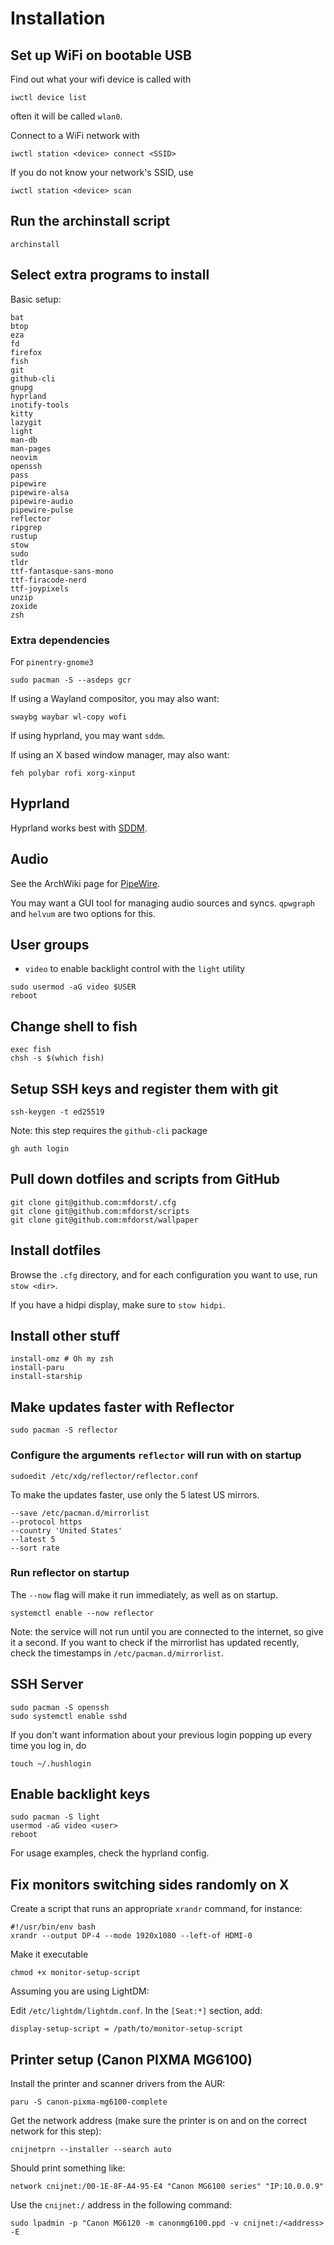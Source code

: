 # Installation

## Set up WiFi on bootable USB

Find out what your wifi device is called with
```
iwctl device list
```
often it will be called `wlan0`.

Connect to a WiFi network with
```
iwctl station <device> connect <SSID>
```
If you do not know your network's SSID, use
```
iwctl station <device> scan
```

## Run the archinstall script
```
archinstall
```

## Select extra programs to install
Basic setup:
```
bat
btop
eza
fd
firefox
fish
git
github-cli
gnupg
hyprland
inotify-tools
kitty
lazygit
light
man-db
man-pages
neovim
openssh
pass
pipewire
pipewire-alsa
pipewire-audio
pipewire-pulse
reflector
ripgrep
rustup
stow
sudo
tldr
ttf-fantasque-sans-mono
ttf-firacode-nerd
ttf-joypixels
unzip
zoxide
zsh
```

### Extra dependencies
For `pinentry-gnome3`
```
sudo pacman -S --asdeps gcr
```

If using a Wayland compositor, you may also want:
```
swaybg waybar wl-copy wofi
```

If using hyprland, you may want `sddm`.

If using an X based window manager, may also want:
```
feh polybar rofi xorg-xinput
```

## Hyprland
Hyprland works best with [SDDM].

[SDDM]: sddm.md


## Audio
See the ArchWiki page for [PipeWire].

You may want a GUI tool for managing audio sources and syncs.
`qpwgraph` and `helvum` are two options for this.

[PipeWire]: https://wiki.archlinux.org/title/PipeWire#Installation

## User groups
+ `video` to enable backlight control with the `light` utility

```
sudo usermod -aG video $USER
reboot
```

## Change shell to fish
```
exec fish
chsh -s $(which fish)
```

## Setup SSH keys and register them with git
```
ssh-keygen -t ed25519
```

Note: this step requires the `github-cli` package
```
gh auth login
```

## Pull down dotfiles and scripts from GitHub

```
git clone git@github.com:mfdorst/.cfg
git clone git@github.com:mfdorst/scripts
git clone git@github.com:mfdorst/wallpaper
```

## Install dotfiles
Browse the `.cfg` directory, and for each configuration you want to use, run `stow <dir>`.

If you have a hidpi display, make sure to `stow hidpi`.

## Install other stuff

```
install-omz # Oh my zsh
install-paru
install-starship
```

## Make updates faster with Reflector
```
sudo pacman -S reflector
```

### Configure the arguments `reflector` will run with on startup

```
sudoedit /etc/xdg/reflector/reflector.conf
```

To make the updates faster, use only the 5 latest US mirrors.

```
--save /etc/pacman.d/mirrorlist
--protocol https
--country 'United States'
--latest 5
--sort rate
```

### Run reflector on startup

The `--now` flag will make it run immediately, as well as on startup.
```
systemctl enable --now reflector
```

Note: the service will not run until you are connected to the internet, so give it a second. If you
want to check if the mirrorlist has updated recently, check the timestamps in
`/etc/pacman.d/mirrorlist`.

## SSH Server

```
sudo pacman -S openssh
sudo systemctl enable sshd
```

If you don't want information about your previous login popping up every time you log in, do
```
touch ~/.hushlogin
```

## Enable backlight keys
```
sudo pacman -S light
usermod -aG video <user>
reboot
```
For usage examples, check the hyprland config.

## Fix monitors switching sides randomly on X
Create a script that runs an appropriate `xrandr` command, for instance:
```
#!/usr/bin/env bash
xrandr --output DP-4 --mode 1920x1080 --left-of HDMI-0
```
Make it executable
```
chmod +x monitor-setup-script
```

Assuming you are using LightDM:

Edit `/etc/lightdm/lightdm.conf`. In the `[Seat:*]` section, add:
```
display-setup-script = /path/to/monitor-setup-script
```

## Printer setup (Canon PIXMA MG6100)

Install the printer and scanner drivers from the AUR:
```
paru -S canon-pixma-mg6100-complete
```

Get the network address (make sure the printer is on and on the correct network for this step):
```
cnijnetprn --installer --search auto
```

Should print something like:
```
network cnijnet:/00-1E-8F-A4-95-E4 "Canon MG6100 series" "IP:10.0.0.9"
```

Use the `cnijnet:/` address in the following command:
```
sudo lpadmin -p "Canon MG6120 -m canonmg6100.ppd -v cnijnet:/<address> -E
```
